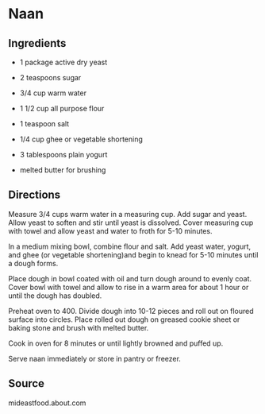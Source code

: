 Naan
====


Ingredients
-----------

* 1 package active dry yeast

* 2 teaspoons sugar

* 3/4 cup warm water

* 1 1/2 cup all purpose flour

* 1 teaspoon salt

* 1/4 cup ghee or vegetable shortening

* 3 tablespoons plain yogurt

* melted butter for brushing


Directions
----------

Measure 3/4 cups warm water in a measuring cup. Add sugar and yeast. Allow yeast to soften and stir until yeast is dissolved. Cover measuring cup with towel and allow yeast and water to froth for 5-10 minutes.

In a medium mixing bowl, combine flour and salt. Add yeast water, yogurt, and ghee (or vegetable shortening)and begin to knead for 5-10 minutes until a dough forms.

Place dough in bowl coated with oil and turn dough around to evenly coat. Cover bowl with towel and allow to rise in a warm area for about 1 hour or until the dough has doubled.

Preheat oven to 400. Divide dough into 10-12 pieces and roll out on floured surface into circles. Place rolled out dough on greased cookie sheet or baking stone and brush with melted butter.

Cook in oven for 8 minutes or until lightly browned and puffed up.

Serve naan immediately or store in pantry or freezer. 


Source
------

mideastfood.about.com
